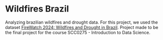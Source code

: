 # Wildfires Brazil

Analyzing brazilian wildfires and drought data. For this project, we used the dataset [FireWatch 2024: Wildfires and Drought in Brazil](https://www.kaggle.com/datasets/mayaravalliero/fire-watch-brazil-2024/data). Project made to be the final project for the course SCC0275 - Introduction to Data Science.